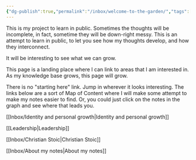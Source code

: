 ```yaml
---
{"dg-publish":true,"permalink":"/inbox/welcome-to-the-garden/","tags":["gardenEntry"]}
---
```



This is my project to learn in public. Sometimes the thoughts will be incomplete, in fact, sometime they will be down-right messy. This is an attempt to learn in public, to let you see how my thoughts develop, and how they interconnect.

It will be interesting to see what we can grow.

This page is a landing place where I can link to areas that I am interested in. As my knowledge base grows, this page will grow.

There is no "starting here" link. Jump in wherever it looks interesting. The links below are a sort of Map of Content where I will make some attempt to make my notes easier to find. Or, you could just click on the notes in the graph and see where that leads you.

[[Inbox/Identity and personal growth\|Identity and personal growth]]

[[Leadership\|Leadership]]

[[Inbox/Christian Stoic\|Christian Stoic]]

[[Inbox/About my notes\|About my notes]]
